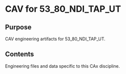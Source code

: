 # CAV for 53_80_NDI_TAP_UT

## Purpose
CAV engineering artifacts for 53_80_NDI_TAP_UT.

## Contents
Engineering files and data specific to this CAx discipline.
